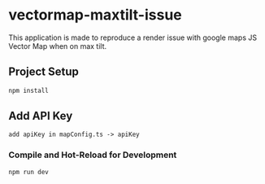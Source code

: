 # vectormap-maxtilt-issue

This application is made to reproduce a render issue with google maps JS Vector Map when on max tilt.


## Project Setup

```sh
npm install
```

## Add API Key
```
add apiKey in mapConfig.ts -> apiKey
```

### Compile and Hot-Reload for Development

```sh
npm run dev
```
